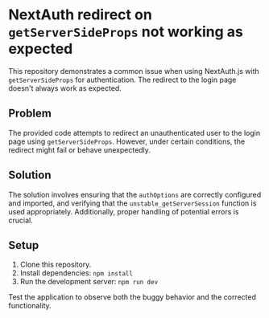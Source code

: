 # NextAuth redirect on `getServerSideProps` not working as expected

This repository demonstrates a common issue when using NextAuth.js with `getServerSideProps` for authentication.  The redirect to the login page doesn't always work as expected.

## Problem
The provided code attempts to redirect an unauthenticated user to the login page using `getServerSideProps`. However, under certain conditions, the redirect might fail or behave unexpectedly.

## Solution
The solution involves ensuring that the `authOptions` are correctly configured and imported, and verifying that the `unstable_getServerSession` function is used appropriately.  Additionally, proper handling of potential errors is crucial.

## Setup
1. Clone this repository.
2. Install dependencies: `npm install`
3. Run the development server: `npm run dev`

Test the application to observe both the buggy behavior and the corrected functionality.